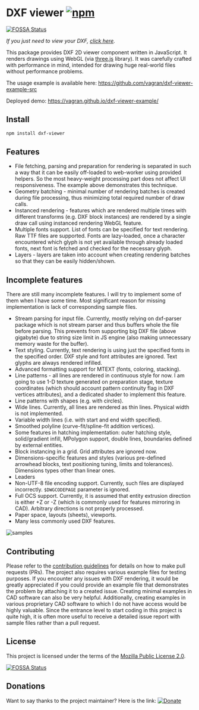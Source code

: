 # DXF viewer [![npm](https://img.shields.io/npm/v/dxf-viewer)](https://www.npmjs.com/package/dxf-viewer)
[![FOSSA Status](https://app.fossa.com/api/projects/git%2Bgithub.com%2Fvagran%2Fdxf-viewer.svg?type=shield)](https://app.fossa.com/projects/git%2Bgithub.com%2Fvagran%2Fdxf-viewer?ref=badge_shield)

*If you just need to view your DXF, [click here](https://vagran.github.io/dxf-viewer-example/).*

This package provides DXF 2D viewer component written in JavaScript. It renders drawings using WebGL
(via [three.js](https://threejs.org) library). It was carefully crafted with performance in mind,
intended for drawing huge real-world files without performance problems.

The usage example is available here: https://github.com/vagran/dxf-viewer-example-src

Deployed demo: https://vagran.github.io/dxf-viewer-example/

## Install

```bash
npm install dxf-viewer
```

## Features

 * File fetching, parsing and preparation for rendering is separated in such a way that it can be
   easily off-loaded to web-worker using provided helpers. So the most heavy-weight processing part
   does not affect UI responsiveness. The example above demonstrates this technique.
 * Geometry batching - minimal number of rendering batches is created during file processing, thus
   minimizing total required number of draw calls.
 * Instanced rendering - features which are rendered multiple times with different transforms (e.g.
   DXF block instances) are rendered by a single draw call using instanced rendering WebGL feature.
 * Multiple fonts support. List of fonts can be specified for text rendering. Raw TTF files are
   supported. Fonts are lazy-loaded, once a character encountered which glyph is not yet available
   through already loaded fonts, next font is fetched and checked for the necessary glyph.
 * Layers - layers are taken into account when creating rendering batches so that they can be easily
   hidden/shown.

## Incomplete features

There are still many incomplete features. I will try to implement some of them when I have some
time. Most significant reason for missing implementation is lack of corresponding sample files.

 * Stream parsing for input file. Currently, mostly relying on dxf-parser package which is not
   stream parser and thus buffers whole the file before parsing. This prevents from supporting big
   DXF file (above gigabyte) due to string size limit in JS engine (also making unnecessary memory
   waste for the buffer).
 * Text styling. Currently, text rendering is using just the specified fonts in the specified order.
   DXF style and font attributes are ignored. Text glyphs are always rendered infilled.
 * Advanced formatting support for MTEXT (fonts, coloring, stacking).
 * Line patterns - all lines are rendered in continuous style for now. I am going to use 1-D texture
   generated on preparation stage, texture coordinates (which should account pattern continuity flag
   in DXF vertices attributes), and a dedicated shader to implement this feature.
 * Line patterns with shapes (e.g. with circles).
 * Wide lines. Currently, all lines are rendered as thin lines. Physical width is not implemented.
 * Variable width lines (i.e. with start and end width specified).
 * Smoothed polyline (curve-fit/spline-fit addition vertices).
 * Some features in hatching implementation: outer hatching style, solid/gradient infill, MPolygon
   support, double lines, boundaries defined by external entities.
 * Block instancing in a grid. Grid attributes are ignored now.
 * Dimensions-specific features and styles (various pre-defined arrowhead blocks, text positioning
   tuning, limits and tolerances). Dimensions types other than linear ones.
 * Leaders
 * Non-UTF-8 file encoding support. Currently, such files are displayed incorrectly. `$DWGCODEPAGE`
   parameter is ignored.
 * Full OCS support. Currently, it is assumed that entity extrusion direction is either +Z or -Z
   (which is commonly used for features mirroring in CAD). Arbitrary directions is not properly
   processed.
 * Paper space, layouts (sheets), viewports.
 * Many less commonly used DXF features.

![samples](https://user-images.githubusercontent.com/6065976/143092164-cced2f5f-1af3-42a4-9a71-5dba68df06e7.png)

## Contributing

Please refer to the [contribution guidelines](CONTRIBUTING.md) for details on how to make pull
requests (PRs). The project also requires various example files for testing purposes. If you
encounter any issues with DXF rendering, it would be greatly appreciated if you could provide an
example file that demonstrates the problem by attaching it to a created issue. Creating minimal
examples in CAD software can also be very helpful. Additionally, creating examples in various
proprietary CAD software to which I do not have access would be highly valuable. Since the entrance
level to start coding in this project is quite high, it is often more useful to receive a detailed
issue report with sample files rather than a pull request.

## License

This project is licensed under the terms of the
[Mozilla Public License 2.0](https://choosealicense.com/licenses/mpl-2.0/).


[![FOSSA Status](https://app.fossa.com/api/projects/git%2Bgithub.com%2Fvagran%2Fdxf-viewer.svg?type=large)](https://app.fossa.com/projects/git%2Bgithub.com%2Fvagran%2Fdxf-viewer?ref=badge_large)

## Donations

Want to say thanks to the project maintainer? Here is the link: [![Donate](https://img.shields.io/static/v1?label=Donate&message=PayPal&color=orange&logo=paypal)](https://www.paypal.com/donate?business=artyom.lebedev@gmail.com&no_recurring=0&item_name=To+support+`dxf-viewer`+project+maintenance.+Thank+you!&currency_code=EUR)